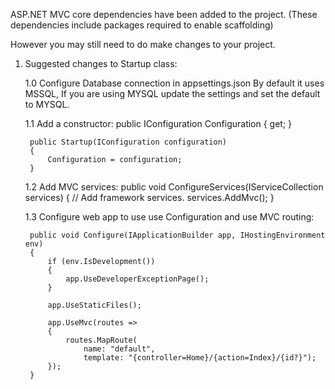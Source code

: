 ﻿
ASP.NET MVC core dependencies have been added to the project.
(These dependencies include packages required to enable scaffolding)

However you may still need to do make changes to your project.

1. Suggested changes to Startup class:

    1.0 Configure Database connection in appsettings.json
        By default it uses MSSQL, If you are using MYSQL update the settings
        and set the default to MYSQL.
        
    1.1 Add a constructor:
        public IConfiguration Configuration { get; }

        public Startup(IConfiguration configuration)
        {
            Configuration = configuration;
        }
    1.2 Add MVC services:
        public void ConfigureServices(IServiceCollection services)
        {
            // Add framework services.
            services.AddMvc();
       }

    1.3 Configure web app to use use Configuration and use MVC routing:

        public void Configure(IApplicationBuilder app, IHostingEnvironment env)
        {
            if (env.IsDevelopment())
            {
                app.UseDeveloperExceptionPage();
            }

            app.UseStaticFiles();

            app.UseMvc(routes =>
            {
                routes.MapRoute(
                    name: "default",
                    template: "{controller=Home}/{action=Index}/{id?}");
            });
        }
